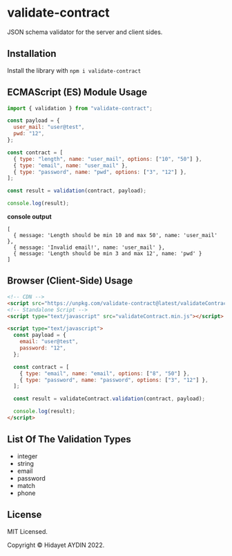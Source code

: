 # validate-contract

JSON schema validator for the server and client sides.

## Installation

Install the library with `npm i validate-contract`

## ECMAScript (ES) Module Usage

```js
import { validation } from "validate-contract";

const payload = {
  user_mail: "user@test",
  pwd: "12",
};

const contract = [
  { type: "length", name: "user_mail", options: ["10", "50"] },
  { type: "email", name: "user_mail" },
  { type: "password", name: "pwd", options: ["3", "12"] },
];

const result = validation(contract, payload);

console.log(result);
```

**console output**

```
[
  { message: 'Length should be min 10 and max 50', name: 'user_mail' },
  { message: 'Invalid email!', name: 'user_mail' },
  { message: 'Length should be min 3 and max 12', name: 'pwd' }
]
```

## Browser (Client-Side) Usage

```html
<!-- CDN -->
<script src="https://unpkg.com/validate-contract@latest/validateContract.min.js"></script>
<!-- Standalone Script -->
<script type="text/javascript" src="validateContract.min.js"></script>

<script type="text/javascript">
  const payload = {
    email: "user@test",
    password: "12",
  };

  const contract = [
    { type: "email", name: "email", options: ["8", "50"] },
    { type: "password", name: "password", options: ["3", "12"] },
  ];

  const result = validateContract.validation(contract, payload);

  console.log(result);
</script>
```

## List Of The Validation Types

- integer
- string
- email
- password
- match
- phone

## License

MIT Licensed.

Copyright © Hidayet AYDIN 2022.
